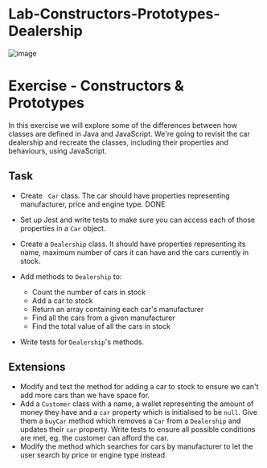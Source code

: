 # Lab-Constructors-Prototypes- Dealership

![image](https://i0.wp.com/bestsellingcarsblog.com/wp-content/uploads/2013/07/Car-dealership.-Picture-courtesy-of-speedfactorycars.com_.jpg?w=600&ssl=1)

# Exercise - Constructors & Prototypes

In this exercise we will explore some of the differences between how classes are defined in Java and JavaScript. We're going to revisit the car dealership and recreate the classes, including their properties and behaviours, using JavaScript.

## Task

- Create ` Car` class. The car should have properties representing manufacturer, price and engine type. DONE

- Set up Jest and write tests to make sure you can access each of those properties in a `Car` object.

- Create a `Dealership` class. It should have properties representing its name, maximum number of cars it can have and the cars currently in stock.
- Add methods to `Dealership` to:
	- Count the number of cars in stock
	- Add a car to stock
	- Return an array containing each car's manufacturer
	- Find all the cars from a given manufacturer
	- Find the total value of all the cars in stock
- Write tests for `Dealership`'s methods.

## Extensions

- Modify and test the method for adding a car to stock to ensure we can't add more cars than we have space for.
- Add a `Customer` class with a name, a wallet representing the amount of money they have and a `car` property which is initialised to be `null`. Give them a `buyCar` method which removes a `Car` from a `Dealership` and updates their `car` property. Write tests to ensure all possible conditions are met, eg. the customer can afford the car.
- Modify the method which searches for cars by manufacturer to let the user search by price or engine type instead.
